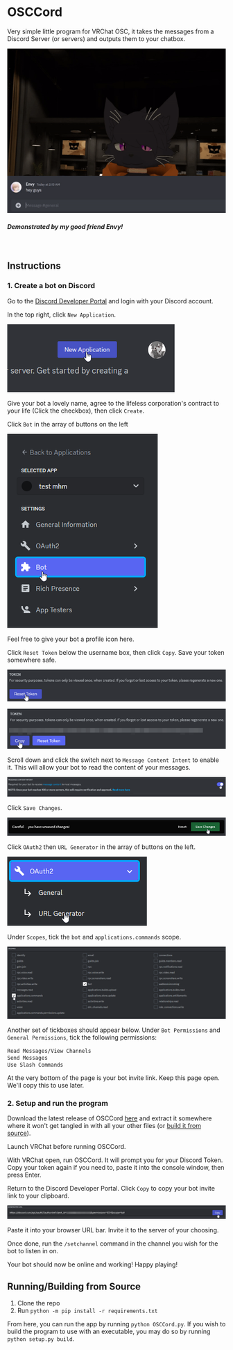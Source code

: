 # OSCCord
Very simple little program for VRChat OSC, it takes the messages from a Discord Server (or servers) and outputs them to your chatbox.

![Program Demonstration](assets/readme-images/demo.gif)
##### Demonstrated by my good friend Envy!
<br>

## Instructions

### 1. Create a bot on Discord
Go to the [Discord Developer Portal](https://discord.com/developers) and login with your Discord account.

In the top right, click `New Application`.

![New Application button](assets/readme-images/new-app.png)

Give your bot a lovely name, agree to the lifeless corporation's contract to your life (Click the checkbox), then click `Create`.

Click `Bot` in the array of buttons on the left

![Bot side button](assets/readme-images/bot-button.png)

Feel free to give your bot a profile icon here.

Click `Reset Token` below the username box, then click `Copy`. Save your token somewhere safe.

![Reset Token button](assets/readme-images/reset-token.png)

![Copy button](assets/readme-images/copy-button.png)

Scroll down and click the switch next to `Message Content Intent` to enable it. This will allow your bot to read the content of your messages.

![Message Intent switch](assets/readme-images/message-intent.png)

Click `Save Changes`.

![Save Changes button](assets/readme-images/savechanges-button.png)

Click `OAuth2` then `URL Generator` in the array of buttons on the left.

![OAuth/URL Generator button](assets/readme-images/oauth-url.png)

Under `Scopes`, tick the `bot` and `applications.commands` scope.

![Bot Scope Tickbox](assets/readme-images/oauth2-scopes.png)

Another set of tickboxes should appear below. Under `Bot Permissions` and `General Permissions`, tick the following permissions:

```
Read Messages/View Channels
Send Messages
Use Slash Commands
```

At the very bottom of the page is your bot invite link. Keep this page open. We'll copy this to use later.

### 2. Setup and run the program

Download the latest release of OSCCord [here](https://github.com/Morg-S9/VRC-OSCCord/releases) and extract it somewhere where it won't get tangled in with all your other files (or [build it from source](#runningbuilding-from-source)).

Launch VRChat before running OSCCord.

With VRChat open, run OSCCord. It will prompt you for your Discord Token. Copy your token again if you need to, paste it into the console window, then press Enter. 

Return to the Discord Developer Portal. Click `Copy` to copy your bot invite link to your clipboard.

![Copy Link button](assets/readme-images/copy-url.png)

Paste it into your browser URL bar. Invite it to the server of your choosing.

Once done, run the `/setchannel` command in the channel you wish for the bot to listen in on.

Your bot should now be online and working! Happy playing!

## Running/Building from Source

1. Clone the repo
2. Run `python -m pip install -r requirements.txt`

From here, you can run the app by running `python OSCCord.py`. If you wish to build the program to use with an executable, you may do so by running `python setup.py build`.